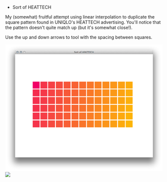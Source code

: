- Sort of HEATTECH

My (somewhat) fruitful attempt using linear interpolation to duplicate
the square pattern found in UNIQLO's HEATTECH advertising. You'll notice
that the pattern doesn't quite match up (but it's somewhat close!).

Use the up and down arrows to tool with the spacing between squares.

![](pics/sortof_heattech_grid.png) 
![](pics/heattech_grid.png) 

